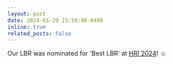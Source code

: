 ```yaml
---
layout: post
date: 2024-01-29 15:59:00-0400
inline: true
related_posts: false
---
```


Our LBR was nominated for 'Best LBR' at [HRI 2024](https://humanrobotinteraction.org/2024/)! :relaxed: 
